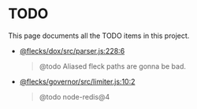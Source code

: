 # TODO

This page documents all the TODO items in this project.

- <a href='https://github.com/cha0s/flecks/tree/8ecc254/packages/dox/src/parser.js#L228'>@flecks/dox/src/parser.js:228:6</a>
  > @todo Aliased fleck paths are gonna be bad.
- <a href='https://github.com/cha0s/flecks/tree/8ecc254/packages/governor/src/limiter.js#L10'>@flecks/governor/src/limiter.js:10:2</a>
  > @todo node-redis@4
